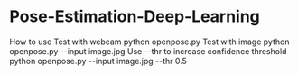 # Pose-Estimation-Deep-Learning

How to use
Test with webcam
python openpose.py
Test with image
python openpose.py --input image.jpg
Use --thr to increase confidence threshold
python openpose.py --input image.jpg --thr 0.5
